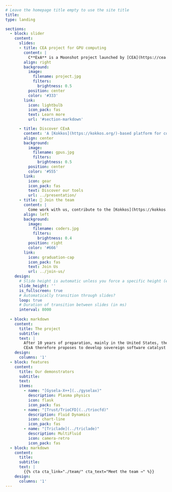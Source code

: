 ```yaml
---
# Leave the homepage title empty to use the site title
title:
type: landing

sections:
  - block: slider
    content:
      slides:
      - title: CEA project for GPU computing
        content: |
          C**ExA** is a Moonshot project launched by [CEA](https://cea.fr/) to adapt [Kokkos](https://kokkos.org/) to **your** needs and help **you** adopt it.
        align: right
        background:
          image:
            filename: project.jpg
            filters:
              brightness: 0.5
          position: center
          color: '#333'
        link:
          icon: lightbulb
          icon_pack: fas
          text: Learn more
          url: '#section-markdown'

      - title: Discover CExA
        content: 'A [Kokkos](https://kokkos.org/)-based platform for computing at Exascale!'
        align: center
        background:
          image:
            filename: gpus.jpg
            filters:
              brightness: 0.5
          position: center
          color: '#555'
        link:
          icon: gear
          icon_pack: fas
          text: Discover our tools
          url: ../presentation/
      - title: 👋 Join the team
        content: |
          Come work with us, contribute to the [Kokkos](https://kokkos.org/) project, contribute to the future of C++ for GPU computing in [CEA](https://cea.fr/), France, Europe and in the world 🌎!
        align: left
        background:
          image:
            filename: coders.jpg
            filters:
              brightness: 0.4
          position: right
          color: '#666'
        link:
          icon: graduation-cap
          icon_pack: fas
          text: Join Us
          url: ../join-us/
    design:
      # Slide height is automatic unless you force a specific height (e.g. '400px')
      slide_height: ''
      is_fullscreen: true
      # Automatically transition through slides?
      loop: true
      # Duration of transition between slides (in ms)
      interval: 8000
  
  - block: markdown
    content:
      title: The project
      subtitle: 
      text: |
        After 10 years of preparation, mainly in the United States, the arrival of the first Exascale supercomputers (10^18 operation per seconds) represents a breakthrough. These machines confirm the trend started since the beginning of the 2000s of a shift towards the usage of specialized architectures such as GPU to provide computing power. The French Exascale machine that will soon be installed at the CEA/TGCC will also rely on such technology. It is therefore critical for the CEA and all the French and European players who aim to use this machine to be able to rely on a solid software base acting as a catalyst ensuring full use of its power and sustainability of the application software. Indeed, applications developed with software technologies prior to the arrival of accelerators cannot or very poorly take advantage of GPUs. New solutions have been developed, but European approaches are lagging behind.
        CExA therefore proposes to develop sovereign software catalyst or middleware for Exascale Computation ensuring control of the roadmap and adequacy to the needs of European and French applications. Technically, this development is based on existing open-source software bricks and in particular KOKKOS. The choice to adopt and adapt an existing open-source software stack ensures responsiveness and efficiency while maintaining strategic independence. With this project, the CEA will acquire mastery of an essential link in the software stack by increasing its skills on existing tools while filling gaps on critical points for the specific needs of the CEA.
    design:
      columns: '1'
  - block: features
    content:
      title: Our demonstrators
      subtitle:
      text:
      items:
        - name: "[Gysela-X++](../gyselax)"
          description: Plasma physics
          icon: flask
          icon_pack: fas
        - name: "[Trust/TrioCFD](../triocfd)"
          description: Fluid Dynamics
          icon: chart-line
          icon_pack: fas
        - name: "[Triclade](../triclade)"
          description: MultiFluid
          icon: camera-retro
          icon_pack: fas
  - block: markdown
    content:
      title: 
      subtitle:
      text: |
        {{% cta cta_link="./team/" cta_text="Meet the team →" %}}
    design:
      columns: '1'
---
```

